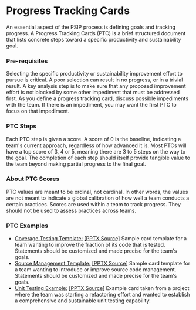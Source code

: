 # Progress Tracking Cards

An essential aspect of the PSIP process is defining goals and tracking progress.  A Progress Tracking Cards (PTC) is a brief structured document that lists concrete steps toward a specific productivity and sustainability goal.

### Pre-requisites

Selecting the specific productivity or sustainability improvement effort to pursue is critical.  A poor selection can result in no progress, or in a trivial result.  A key analysis step is to make sure that any proposed improvement effort is not blocked by some other impediment that must be addressed first.  As you define a progress tracking card, discuss possible impediments with the team.  If there is an impediment, you may want the first PTC to focus on that impediment.

### PTC Steps

Each PTC step is given a score.  A score of 0 is the baseline, indicating a team's current approach, regardless of how advanced it is.  Most PTCs will have a top score of 3, 4 or 5, meaning there are 3 to 5 steps on the way to the goal.  The completion of each step should itself provide tangible value to the team beyond making partial progress to the final goal.

### About PTC Scores

PTC values are meant to be ordinal, not cardinal.  In other words, the values are not meant to indicate a global calibration of how well a team conducts a certain practices.  Scores are used within a team to track progress.  They should not be used to assess practices across teams.

### PTC Examples

- [Coverage Testing Template:](./CoverageTestingPractice/CoverageTestingPractice.jpg) [[PPTX Source]](./CoverageTestingPractice/CoverageTestingPractice.pptx) Sample card template for a team wanting to improve the fraction of its code that is tested.  Statements should be customized and made precise for the team's goals.
- [Source Management Template:](./SourceManagementPractice/SourceManagementPractice.jpg) [[PPTX Source]](./SourceManagementPractice/SourceManagementPractice.pptx) Sample card template for a team wanting to introduce or improve source code management.  Statements should be customized and made precise for the team's goals.
- [Unit Testing Example:](./UnitTestingExample/UnitTestingExample.jpg) [[PPTX Source]](./UnitTestingExample/UnitTestingExample.pptx) Example card taken from a project where the team was starting a refactoring effort and wanted to establish a comprehensive and sustainable unit testing capability.
